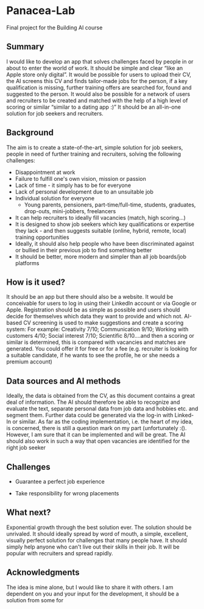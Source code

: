 # Panacea-Lab

Final project for the Building AI course

## Summary

I would like to develop an app that solves challenges faced by people in or about to enter the world of work. It should be simple and clear “like an Apple store only digital”. It would be possible for users to upload their CV, the AI screens this CV and finds tailor-made jobs for the person, if a key qualification is missing, further training offers are searched for, found and suggested to the person. It would also be possible for a network of users and recruiters to be created and matched with the help of a high level of scoring or similar “similar to a dating app :)” It should be an all-in-one solution for job seekers and recruiters.


## Background

The aim is to create a state-of-the-art, simple solution for job seekers, people in need of further training and recruiters, solving the following challenges:

* Disappointment at work
* Failure to fulfill one's own vision, mission or passion
* Lack of time - it simply has to be for everyone
* Lack of personal development due to an unsuitable job
* Individual solution for everyone
  - Young parents, pensioners, part-time/full-time, students, graduates, drop-outs, mini-jobbers, freelancers
* It can help recruiters to ideally fill vacancies (match, high scoring...)
* It is designed to show job seekers which key qualifications or expertise they lack - and then suggests suitable (online, hybrid, remote, local) training opportunities
* Ideally, it should also help people who have been discriminated against or bullied in their previous job to find something better
* It should be better, more modern and simpler than all job boards/job platforms


## How is it used?

It should be an app but there should also be a website. It would be conceivable for users to log in using their LinkedIn account or via Google or Apple. Registration should be as simple as possible and users should decide for themselves which data they want to provide and which not. AI-based CV screening is used to make suggestions and create a scoring system: For example: Creativity 7/10; Communication 9/10; Working with customers 4/10; Social interest 7/10; Scientific 8/10....and then a scoring or similar is determined, this is compared with vacancies and matches are generated. 
You could offer it for free or for a fee (e.g. recruiter is looking for a suitable candidate, if he wants to see the profile, he or she needs a premium account)


## Data sources and AI methods

Ideally, the data is obtained from the CV, as this document contains a great deal of information. The AI should therefore be able to recognize and evaluate the text, separate personal data from job data and hobbies etc. and segment them. Further data could be generated via the log-in with Linked-In or similar. As far as the coding implementation, i.e. the heart of my idea, is concerned, there is still a question mark on my part (unfortunately :(). However, I am sure that it can be implemented and will be great. The AI ​​should also work in such a way that open vacancies are identified for the right job seeker

## Challenges

* Guarantee a perfect job experience

* Take responsibility for wrong placements

## What next?

Exponential growth through the best solution ever. The solution should be unrivaled. It should ideally spread by word of mouth, a simple, excellent, visually perfect solution for challenges that many people have. It should simply help anyone who can't live out their skills in their job. It will be popular with recruiters and spread rapidly.

## Acknowledgments

The idea is mine alone, but I would like to share it with others. I am dependent on you and your input for the development, it should be a solution from some for 
